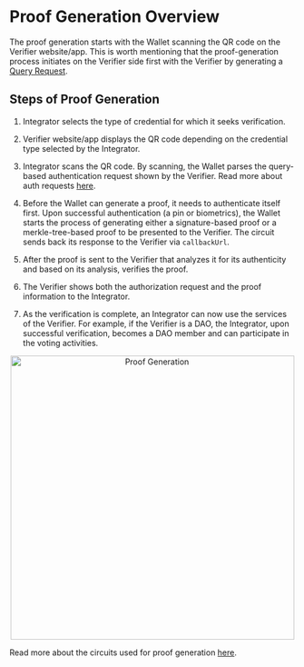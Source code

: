 # Proof Generation Overview
 
The proof generation starts with the Wallet scanning the QR code on the Verifier website/app. This is worth mentioning that the proof-generation process initiates on the Verifier side first with the Verifier by generating a [Query Request](../../../../verifier/verification-library/request-api-guide.md#query-based-request).
 
## Steps of Proof Generation
 
1. Integrator selects the type of credential for which it seeks verification.
 
2. Verifier website/app displays the QR code depending on the credential type selected by the Integrator.
 
3. Integrator scans the QR code. By scanning, the Wallet parses the query-based authentication request shown by the Verifier. Read more about auth requests [here](../iden3comm/auth-requests.md#type-of-authorization-requests).
 
4. Before the Wallet can generate a proof, it needs to authenticate itself first. Upon successful authentication (a pin or biometrics), the Wallet starts the process of generating either a signature-based proof or a merkle-tree-based proof to be presented to the Verifier. The circuit sends back its response to the Verifier via `callbackUrl`. 
 
6. After the proof is sent to the Verifier that analyzes it for its authenticity and based on its analysis, verifies the proof.
 
7. The Verifier shows both the authorization request and the proof information to the Integrator.
 
8. As the verification is complete, an Integrator can now use the services of the Verifier. For example, if the Verifier is a DAO, the Integrator, upon successful verification, becomes a DAO member and can participate in the voting activities. 
 

 <div align="center">
<img src= "../../../../../imgs/proof-generation.png" alt="Proof Generation" align="center" width="500"/>
</div>

Read more about the circuits used for proof generation [here](https://docs.iden3.io/protocol/main-circuits/).


